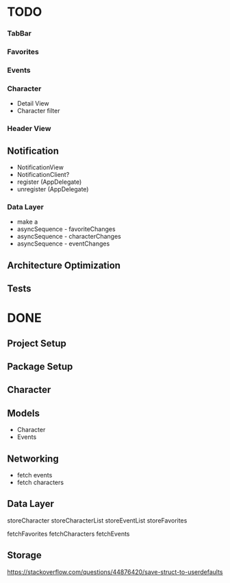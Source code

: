 #  TODO

### TabBar
### Favorites
### Events
### Character
- Detail View
- Character filter

### Header View

## Notification
- NotificationView
- NotificationClient?
- register (AppDelegate)
- unregister (AppDelegate)

### Data Layer
- make a 
- asyncSequence - favoriteChanges
- asyncSequence - characterChanges
- asyncSequence - eventChanges

## Architecture Optimization

## Tests





# DONE

## Project Setup
## Package Setup

## Character

## Models
- Character
- Events

## Networking
- fetch events
- fetch characters

## Data Layer

storeCharacter
storeCharacterList
storeEventList
storeFavorites

fetchFavorites
fetchCharacters
fetchEvents

## Storage
https://stackoverflow.com/questions/44876420/save-struct-to-userdefaults
